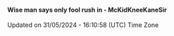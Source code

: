 #### Wise man says only fool rush in - McKidKneeKaneSir
Updated on 31/05/2024 - 16:10:58 (UTC) Time Zone
